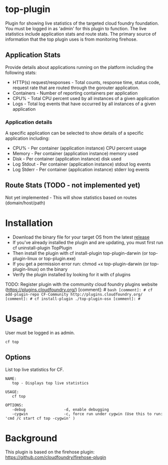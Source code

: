 # top-plugin

Plugin for showing live statistics of the targeted cloud foundry foundation.  You
must be logged in as 'admin' for this plugin to function.  The live statistics
include application stats and route stats.  The primary source of information
that the top plugin uses is from monitoring firehose.

## Application Stats

Provide details about applications running on the platform including the following
stats:

* HTTP(s) request/responses - Total counts, response time, status code, request rate that are routed through the gorouter
application.
* Containers - Number of reporting containers per application
* CPU% - Total CPU percent used by all instances of a given application
* Logs - Total log events that have occurred by all instances of a given application

### Application details

A specific application can be selected to show details of a specific application including:

* CPU% - Per container (application instance) CPU percent usage
* Memory - Per container (application instance) memory used
* Disk - Per container (application instance) disk used
* Log Stdout - Per container (application instance) stdout log events
* Log Stderr - Per container (application instance) stderr log events


## Route Stats (TODO - not implemented yet)

Not yet implemented - This will show statistics based on routes (domain/host/path)

# Installation


* Download the binary file for your target OS from the latest [release](https://github.com/kkellner/cloudfoundry-top-plugin/releases)
* If you've already installed the plugin and are updating, you must first run cf uninstall-plugin TopPlugin
* Then install the plugin with cf install-plugin top-plugin-darwin   (or top-plugin-linux or top-plugin.exe)
* If you get a permission error run: chmod +x top-plugin-darwin (or top-plugin-linux) on the binary
* Verify the plugin installed by looking for it with cf plugins

TODO: Register plugin with the community cloud foundry plugins website (https://plugins.cloudfoundry.org/)
[comment]: # ```bash
[comment]: # cf add-plugin-repo CF-Community http://plugins.cloudfoundry.org/
[comment]: # cf install-plugin ./top-plugin-osx
[comment]: # ```

# Usage

User must be logged in as admin.
```
cf top
```

## Options

List top live statistics for CF.

```
NAME:
   top - Displays top live statistics

USAGE:
   cf top

OPTIONS:
   -debug                 -d, enable debugging
   -cygwin                -c, force run under cygwin (Use this to run: 'cmd /c start cf top -cygwin' )
```

# Background

This plugin is based on the firehose plugin: https://github.com/cloudfoundry/firehose-plugin
